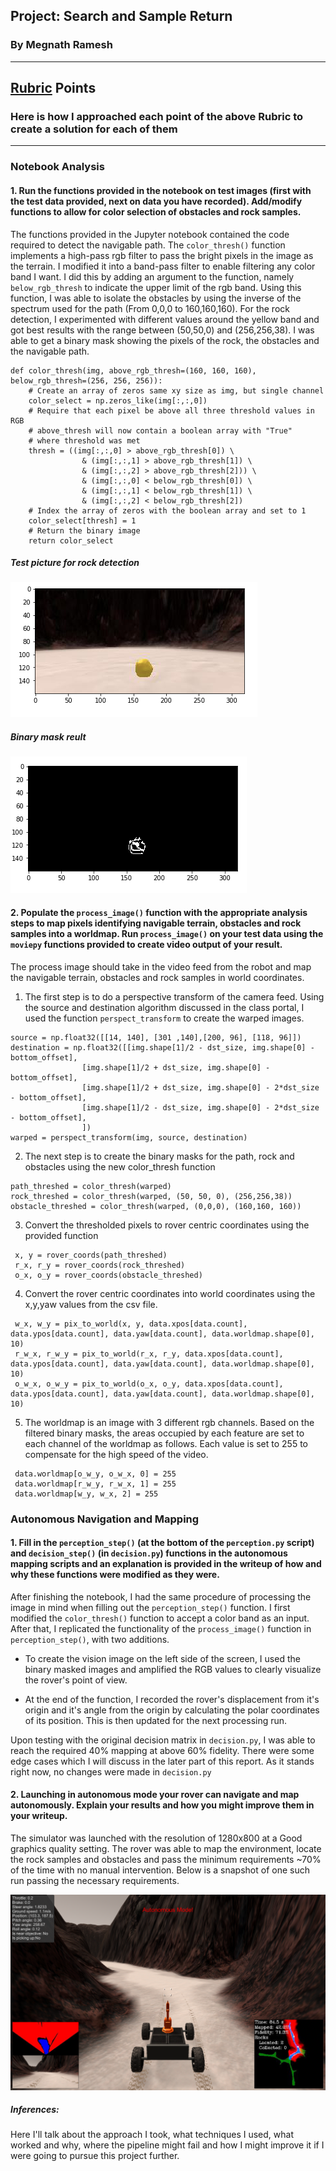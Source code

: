 ## Project: Search and Sample Return
### By Megnath Ramesh

---

[//]: # (Image References)

[image1]: ./misc/Rock_test.png
[image2]: ./misc/Filtered_rock.png
[image3]: ./misc/Simulator_run.png

## [Rubric](https://review.udacity.com/#!/rubrics/916/view) Points
### Here is how I approached each point of the above Rubric to create a solution for each of them

---
### Notebook Analysis
#### 1. Run the functions provided in the notebook on test images (first with the test data provided, next on data you have recorded). Add/modify functions to allow for color selection of obstacles and rock samples.

The functions provided in the Jupyter notebook contained the code required to detect the navigable path. The `color_thresh()` function implements a high-pass rgb filter to pass the bright pixels in the image as the terrain. I modified it into a band-pass filter to enable filtering any color band I want. I did this by adding an argument to the function, namely `below_rgb_thresh` to indicate the upper limit of the rgb band. Using this function, I was able to isolate the obstacles by using the inverse of the spectrum used for the path (From 0,0,0 to 160,160,160). For the rock detection, I experimented with different values around the yellow band and got best results with the range between (50,50,0) and (256,256,38). I was able to get a binary mask showing the pixels of the rock, the obstacles and the navigable path.

```
def color_thresh(img, above_rgb_thresh=(160, 160, 160), below_rgb_thresh=(256, 256, 256)):
    # Create an array of zeros same xy size as img, but single channel
    color_select = np.zeros_like(img[:,:,0])
    # Require that each pixel be above all three threshold values in RGB
    # above_thresh will now contain a boolean array with "True"
    # where threshold was met
    thresh = ((img[:,:,0] > above_rgb_thresh[0]) \
                & (img[:,:,1] > above_rgb_thresh[1]) \
                & (img[:,:,2] > above_rgb_thresh[2])) \
                & (img[:,:,0] < below_rgb_thresh[0]) \
                & (img[:,:,1] < below_rgb_thresh[1]) \
                & (img[:,:,2] < below_rgb_thresh[2])
    # Index the array of zeros with the boolean array and set to 1
    color_select[thresh] = 1
    # Return the binary image
    return color_select
```

##### Test picture for rock detection
![alt text][image1]
##### Binary mask reult
![alt text][image2]

#### 2. Populate the `process_image()` function with the appropriate analysis steps to map pixels identifying navigable terrain, obstacles and rock samples into a worldmap.  Run `process_image()` on your test data using the `moviepy` functions provided to create video output of your result.
The process image should take in the video feed from the robot and map the navigable terrain, obstacles and rock samples in world coordinates.

1) The first step is to do a perspective transform of the camera feed. Using the source and destination algorithm discussed in the class portal, I used the function `perspect_transform` to create the warped images.
```
source = np.float32([[14, 140], [301 ,140],[200, 96], [118, 96]])
destination = np.float32([[img.shape[1]/2 - dst_size, img.shape[0] - bottom_offset],
                [img.shape[1]/2 + dst_size, img.shape[0] - bottom_offset],
                [img.shape[1]/2 + dst_size, img.shape[0] - 2*dst_size - bottom_offset],
                [img.shape[1]/2 - dst_size, img.shape[0] - 2*dst_size - bottom_offset],
                ])
warped = perspect_transform(img, source, destination)
```
2) The next step is to create the binary masks for the path, rock and obstacles using the new color_thresh function
```
path_threshed = color_thresh(warped)
rock_threshed = color_thresh(warped, (50, 50, 0), (256,256,38))
obstacle_threshed = color_thresh(warped, (0,0,0), (160,160, 160))
```
3) Convert the thresholded pixels to rover centric coordinates using the provided function
```
 x, y = rover_coords(path_threshed)
 r_x, r_y = rover_coords(rock_threshed)
 o_x, o_y = rover_coords(obstacle_threshed)
```
4) Convert the rover centric coordinates into world coordinates using the x,y,yaw values from the csv file.
```
 w_x, w_y = pix_to_world(x, y, data.xpos[data.count], data.ypos[data.count], data.yaw[data.count], data.worldmap.shape[0], 10)
 r_w_x, r_w_y = pix_to_world(r_x, r_y, data.xpos[data.count], data.ypos[data.count], data.yaw[data.count], data.worldmap.shape[0], 10)
 o_w_x, o_w_y = pix_to_world(o_x, o_y, data.xpos[data.count], data.ypos[data.count], data.yaw[data.count], data.worldmap.shape[0], 10)
```
5) The worldmap is an image with 3 different rgb channels. Based on the filtered binary masks, the areas occupied by each feature are set to each channel of the worldmap as follows. Each value is set to 255 to compensate for the high speed of the video.
```
 data.worldmap[o_w_y, o_w_x, 0] = 255
 data.worldmap[r_w_y, r_w_x, 1] = 255
 data.worldmap[w_y, w_x, 2] = 255
```


### Autonomous Navigation and Mapping

#### 1. Fill in the `perception_step()` (at the bottom of the `perception.py` script) and `decision_step()` (in `decision.py`) functions in the autonomous mapping scripts and an explanation is provided in the writeup of how and why these functions were modified as they were.

After finishing the notebook, I had the same procedure of processing the image in mind when filling out the `perception_step()` function. I first modified the `color_thresh()` function to accept a color band as an input. After that, I replicated the functionality of the `process_image()` function in `perception_step()`, with two additions.

- To create the vision image on the left side of the screen, I used the binary masked images and amplified the RGB values to clearly visualize the rover's point of view.

- At the end of the function, I recorded the rover's displacement from it's origin and it's angle from the origin by calculating the polar coordinates of its position. This is then updated for the next processing run.

Upon testing with the original decision matrix in `decision.py`, I was able to reach the required 40% mapping at above 60% fidelity. There were some edge cases which I will discuss in the later part of this report. As it stands right now, no changes were made in `decision.py`

#### 2. Launching in autonomous mode your rover can navigate and map autonomously.  Explain your results and how you might improve them in your writeup.  

The simulator was launched with the resolution of 1280x800 at a Good graphics quality setting. The rover was able to map the environment, locate the rock samples and obstacles and pass the minimum requirements ~70% of the time with no manual intervention. Below is a snapshot of one such run passing the necessary requirements.

![alt text][image3]

##### Inferences:

Here I'll talk about the approach I took, what techniques I used, what worked and why, where the pipeline might fail and how I might improve it if I were going to pursue this project further.  

